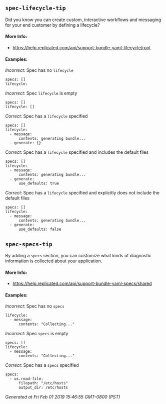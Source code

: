 
## `spec-lifecycle-tip`

Did you know you can create custom, interactive workflows and messaging for your end customer by defining a lifecycle?



#### More Info:

- https://help.replicated.com/api/support-bundle-yaml-lifecycle/root

#### Examples:

*Incorrect*: Spec has no `lifecycle`

```yaml---
specs: []
lifecycle:

```


*Incorrect*: Spec `lifecycle` is empty

```yaml---
specs: []
lifecycle: []

```



*Correct*: Spec has a `lifecycle` specified

```yaml---
specs: []
lifecycle:
  - message:
      contents: generating bundle...
  - generate: {}

```


*Correct*: Spec has a `lifecycle` specified and includes the default files

```yaml---
specs: []
lifecycle:
  - message:
      contents: generating bundle...
  - generate:
      use_defaults: true

```


*Correct*: Spec has a `lifecycle` specified and explicitly does not include the default files

```yaml---
specs: []
lifecycle:
  - message:
      contents: generating bundle...
  - generate:
      use_defaults: false

```


    

## `spec-specs-tip`

By adding a `specs` section, you can customize what kinds of diagnostic information is collected about your application.



#### More Info:

- https://help.replicated.com/api/support-bundle-yaml-specs/shared

#### Examples:

*Incorrect*: Spec has no `specs`

```yaml---
lifecycle:
  - message:
      contents: "Collecting..."

```


*Incorrect*: Spec `specs` is empty

```yaml---
specs: []
lifecycle:
  - message:
      contents: "Collecting..."

```



*Correct*: Spec has a `specs` specified

```yaml---
specs:
  - os.read-file:
      filepath: "/etc/hosts"
      output_dir: /etc/hosts

```


    



*Generated at Fri Feb 01 2019 15:46:55 GMT-0800 (PST)*

